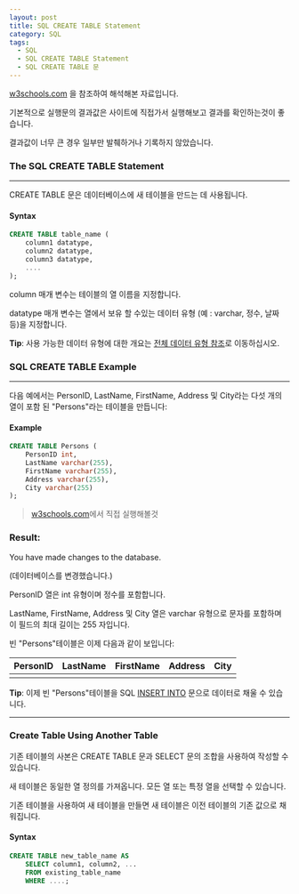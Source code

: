 ```yaml
---
layout: post
title: SQL CREATE TABLE Statement
category: SQL
tags:
  - SQL
  - SQL CREATE TABLE Statement
  - SQL CREATE TABLE 문
---
```




[w3schools.com](www.w3schools.com/sql) 을 참조하여 해석해본 자료입니다.

기본적으로 실행문의 결과값은 사이트에 직접가서 실행해보고 결과를 확인하는것이 좋습니다.

결과값이 너무 큰 경우 일부만 발췌하거나 기록하지 않았습니다.



### The SQL CREATE TABLE Statement

---

CREATE TABLE 문은 데이터베이스에 새 테이블을 만드는 데 사용됩니다.



#### Syntax

```sql
CREATE TABLE table_name (
	column1 datatype,
	column2 datatype,
	column3 datatype,
	....
);
```

column 매개 변수는 테이블의 열 이름을 지정합니다.

datatype 매개 변수는 열에서 보유 할 수있는 데이터 유형 (예 : varchar, 정수, 날짜 등)을 지정합니다.

**Tip**: 사용 가능한 데이터 유형에 대한 개요는 [전체 데이터 유형 참조](https://www.w3schools.com/sql/sql_datatypes.asp)로 이동하십시오.



### SQL CREATE TABLE Example

---

다음 예에서는 PersonID, LastName, FirstName, Address 및 City라는 다섯 개의 열이 포함 된 "Persons"라는 테이블을 만듭니다:



#### Example

```sql
CREATE TABLE Persons (
	PersonID int,
	LastName varchar(255),
    FirstName varchar(255),
    Address varchar(255),
    City varchar(255)
);
```

> [w3schools.com](www.w3schools.com/sql)에서 직접 실행해볼것



### Result:

You have made changes to the database.

(데이터베이스를 변경했습니다.)



PersonID 열은 int 유형이며 정수를 포함합니다.

LastName, FirstName, Address 및 City 열은 varchar 유형으로 문자를 포함하며 이 필드의 최대 길이는 255 자입니다.



빈 "Persons"테이블은 이제 다음과 같이 보입니다:

| PersonID | LastName | FirstName | Address | City |
| -------- | -------- | --------- | ------- | ---- |
|          |          |           |         |      |

**Tip**: 이제 빈 "Persons"테이블을 SQL [INSERT INTO](https://www.w3schools.com/sql/sql_insert.asp) 문으로 데이터로 채울 수 있습니다.

---



### Create Table Using Another Table

기존 테이블의 사본은 CREATE TABLE 문과 SELECT 문의 조합을 사용하여 작성할 수 있습니다.

새 테이블은 동일한 열 정의를 가져옵니다. 모든 열 또는 특정 열을 선택할 수 있습니다.

기존 테이블을 사용하여 새 테이블을 만들면 새 테이블은 이전 테이블의 기존 값으로 채워집니다.



#### Syntax

```sql
CREATE TABLE new_table_name AS
	SELECT column1, column2, ...
	FROM existing_table_name
	WHERE ....;
```

